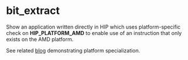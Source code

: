 # bit_extract

Show an application written directly in HIP which uses platform-specific check on __HIP_PLATFORM_AMD__ to enable use of
an instruction that only exists on the AMD platform.

See related [blog](http://gpuopen.com/platform-aware-coding-inside-hip/) demonstrating platform specialization.
